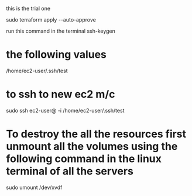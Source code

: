 this is the trial one 

sudo terraform apply --auto-approve

run this command in the terminal 
ssh-keygen
# the following values 
 /home/ec2-user/.ssh/test

 # to ssh to new ec2 m/c 
 sudo ssh ec2-user@<public-ip> -i /home/ec2-user/.ssh/test

 # To destroy the all the resources first unmount all the volumes using the following command in the linux terminal of all the servers
 sudo umount /dev/xvdf 